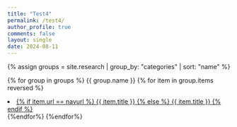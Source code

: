 ```yaml
---
title: "Test4"
permalink: /test4/
author_profile: true
comments: false
layout: single
date: 2024-08-11
---
```


<!-- {% assign docs_by_category = site.research | group_by: "categories" | reverse %}

{% for category in site.categories-order %}
  {{category.name}}
{% endfor %} -->

{% assign groups = site.research | group_by: "categories" | sort: "name" %}

{% for group in groups %}
    {{ group.name }}
    {% for item in group.items reversed %}
		<li class="collapsed">
          <a href="{{ site.baseurl }}{{ item.url }}">
          {% if item.url == navurl %}
            <u>{{ item.title }}</u>
          {% else %}
            {{ item.title }}
          {% endif %}
          </a>
      </li>
    {%endfor%}
{%endfor%}